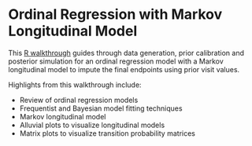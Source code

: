 # Ordinal Regression with Markov Longitudinal Model

This [R walkthrough](https://berryconsultants.github.io/code-libraries/Ordinal%20Regression/ordinal_regression.html) guides through data generation, prior calibration and posterior simulation for an ordinal regression model with a Markov longitudinal model to impute the final endpoints using prior visit values.

Highlights from this walkthrough include: 

* Review of ordinal regression models
* Frequentist and Bayesian model fitting techniques
* Markov longitudinal model
* Alluvial plots to visualize longitudinal models
* Matrix plots to visualize transition probability matrices 

